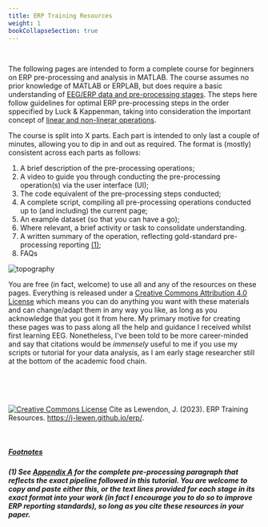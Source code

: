 ```yaml
---
title: ERP Training Resources
weight: 1
bookCollapseSection: true
---
```

  <br>

The following pages are intended to form a complete course for beginners on ERP pre-processing and analysis in MATLAB. The course assumes no prior knowledge of MATLAB or ERPLAB, but does require a basic understanding of [EEG/ERP data and pre-processing stages](https://courses.erpinfo.org/courses/Intro-to-ERPs). The steps here follow guidelines for optimal ERP pre-processing steps in the order sppecified by Luck & Kappenman, taking into consideration the important concept of [linear and non-linerar operations](https://erpinfo.org/order-of-steps).

The course is split into X parts. Each part is intended to only last a couple of minutes, allowing you to dip in and out as required. The format is (mostly) consistent across each parts as follows:

1. A brief description of the pre-processing operations;
2. A video to guide you through conducting the pre-processing operation(s) via the user interface (UI);
3. The code equivalent of the pre-processing steps conducted;
4. A complete script, compiling all pre-processing operations conducted up to (and including) the current page;
5. An example dataset (so that you can have a go);
6. Where relevant, a brief activity or task to consolidate understanding.
7. A written summary of the operation, reflecting gold-standard pre-processing reporting <!-- <a> element links to the section below --> <a href="#Section_further_down"> (1)</a>;  
8. FAQs



![topography](/erp/images/topo.png)


You are free (in fact, welcome) to use all and any of the resources on these pages. Everything is released under a [Creative Commons Attribution 4.0 License](http://creativecommons.org/licenses/by/4.0/) which means you can do anything you want with these materials and can change/adapt them in any way you like, as long as you acknowledge that you got it from here. My primary motive for creating these pages was to pass along all the help and guidance I received whilst first learning EEG. Nonetheless, I've been told to be more career-minded and say that citations would be *immensely* useful to me if you use my scripts or tutorial for your data analysis, as I am early stage researcher still at the bottom of the academic food chain. 

<br>

<br>

<br>

<a rel="license" href="http://creativecommons.org/licenses/by/4.0/"><img alt="Creative Commons License" style="border-width:0" src="https://i.creativecommons.org/l/by/4.0/88x31.png" /></a>   Cite as Lewendon, J. (2023). ERP Training Resources. https://j-lewen.github.io/erp/</a>.

<br>

##### <u>Footnotes</u>

<h5 id="Section_further_down">

(1) See [Appendix A](https://j-lewen.github.io/erp/docs/table-of-contents/training/part_16/) for the complete pre-processing paragraph that reflects the exact pipeline followed in this tutorial. You are welcome to copy and paste either this, or the text lines provided for each stage in its exact format into your work (in fact I encourage you to do so to improve ERP reporting standards), so long as you cite these resources in your paper. </h2>